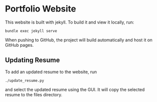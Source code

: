 # Portfolio Website

This website is built with jekyll. To build it and 
view it locally, run:
```
bundle exec jekyll serve
```

When pushing to GitHub, the project will build automatically and 
host it on GitHub pages.

## Updating Resume
To add an updated resume to the website, run 
```
./update_resume.py
```
and select the updated resume using the GUI. It will copy the 
selected resume to the files directory.
